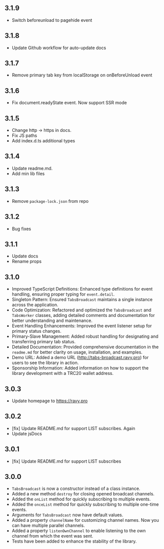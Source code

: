 ## 3.1.9

- Switch beforeunload to pagehide event

## 3.1.8

- Update Github workflow for auto-update docs


## 3.1.7

- Remove primary tab key from localStorage on onBeforeUnload event

## 3.1.6

- Fix document.readyState event. Now support SSR mode

## 3.1.5

- Change http -> https in docs.
- Fix JS paths
- Add index.d.ts additional types

## 3.1.4

- Update readme.md. 
- Add min lib files

## 3.1.3

- Remove `package-lock.json` from repo

## 3.1.2

- Bug fixes

## 3.1.1

- Update docs
- Rename props

## 3.1.0

- Improved TypeScript Definitions: Enhanced type definitions for event handling, ensuring proper typing for `event.detail`.
- Singleton Pattern: Ensured `TabsBroadcast` maintains a single instance across the application.
- Code Optimization: Refactored and optimized the `TabsBroadcast` and `TabsWorker` classes, adding detailed comments and documentation for better understanding and maintenance.
- Event Handling Enhancements: Improved the event listener setup for primary status changes.
- Primary-Slave Management: Added robust handling for designating and transferring primary tab status.
- Detailed Documentation: Provided comprehensive documentation in the `readme.md` for better clarity on usage, installation, and examples.
- Demo URL: Added a demo URL (http://tabs-broadcast.ravy.pro) for users to see the library in action.
- Sponsorship Information: Added information on how to support the library development with a TRC20 wallet address.

## 3.0.3

- Update homepage to https://ravy.pro

## 3.0.2

- [fix] Update README.md for support LIST subscribes. Again
- Update jsDocs

## 3.0.1

- [fix] Update README.md for support LIST subscribes

## 3.0.0

- `TabsBroadcast` is now a constructor instead of a class instance.
- Added a new method `destroy` for closing opened broadcast channels.
- Added the `onList` method for quickly subscribing to multiple events.
- Added the `onceList` method for quickly subscribing to multiple one-time events.
- Arguments for `TabsBroadcast` now have default values.
- Added a property `channelName` for customizing channel names. Now you can have multiple parallel channels.
- Added a property `listenOwnChannel` to enable listening to the own channel from which the event was sent.
- Tests have been added to enhance the stability of the library.

